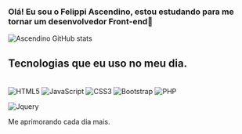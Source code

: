 
### Olá! Eu sou o Felippi Ascendino, estou estudando para me tornar um desenvolvedor Front-end👋

![Ascendino GitHub stats](https://github-readme-stats.vercel.app/api?username=ascenindex&show_icons=true&theme=onedark)

## Tecnologias que eu uso no meu dia.

<div style="display: inline_block"><br/>
    <img align="center" alt="HTML5" src="https://img.shields.io/badge/HTML5-E34F26?style=for-the-badge&logo=html5&logoColor=white" /> 
    <img align="center" alt="JavaScript" src="https://img.shields.io/badge/JavaScript-F7DF1E?style=for-the-badge&logo=javascript&logoColor=black" /> 
    <img align="center" alt="CSS3" src="https://img.shields.io/badge/CSS3-1572B6?style=for-the-badge&logo=css3&logoColor=white" /> 
    <img align="center" alt="Bootstrap" src="https://img.shields.io/badge/Bootstrap-563D7C?style=for-the-badge&logo=bootstrap&logoColor=white" /> 
  <img align="center" alt="PHP" src="https://img.shields.io/badge/PHP-563D7C?style=for-the-badge&logo=php&logoColor=black&color=787CB5" /> 

  <img align="center" alt="Jquery" src="https://img.shields.io/badge/Jquery-563D7C?style=for-the-badge&logo=Jquery&logoColor=white&color=123987" /> <br />



Me aprimorando cada dia mais.
